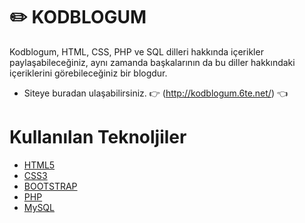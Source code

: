 # ✏️ KODBLOGUM

Kodblogum, HTML, CSS, PHP ve SQL dilleri hakkında içerikler 
paylaşabileceğiniz, aynı zamanda başkalarının da bu diller hakkındaki içeriklerini 
görebileceğiniz bir blogdur.

* Siteye buradan ulaşabilirsiniz.
👉 (http://kodblogum.6te.net/) 👈

# Kullanılan Teknoljiler

- [HTML5](https://www.w3schools.com/html/default.asp)
- [CSS3](https://www.w3schools.com/css/default.asp)
- [BOOTSTRAP](https://www.w3schools.com/bootstrap4/default.asp)
- [PHP](https://www.w3schools.com/php/default.asp)
- [MySQL](https://www.w3schools.com/mysql/default.asp)



